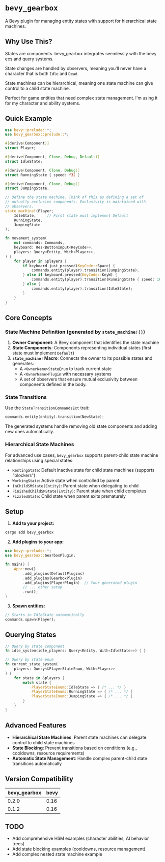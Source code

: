 # `bevy_gearbox`

A Bevy plugin for managing entity states with support for hierarchical state machines.

## Why Use This?

States are components. bevy_gearbox integrates seemlessly with the bevy ecs and query systems. 

State changes are handled by observers, meaning you'll never have a character that is both `Idle` and `Dead`.

State machines can be hierarchical, meaning one state machine can give control to a child state machine. 

Perfect for game entities that need complex state management. I'm using it for my character and ability systems.

## Quick Example

```rust
use bevy::prelude::*;
use bevy_gearbox::prelude::*;

#[derive(Component)]
struct Player;

#[derive(Component, Clone, Debug, Default)]
struct IdleState;

#[derive(Component, Clone, Debug)]
struct RunningState { speed: f32 }

#[derive(Component, Clone, Debug)]
struct JumpingState;

// Define the state machine. Think of this as defining a set of 
// mutually exclusive components. Exclusivity is maintained with
// observers. 
state_machine!(Player;
    IdleState,     // First state must implement Default
    RunningState,
    JumpingState
);

fn movement_system(
    mut commands: Commands,
    keyboard: Res<ButtonInput<KeyCode>>,
    players: Query<Entity, With<Player>>,
) {
    for player in &players {
        if keyboard.just_pressed(KeyCode::Space) {
            commands.entity(player).transition(JumpingState);
        } else if keyboard.pressed(KeyCode::KeyW) {
            commands.entity(player).transition(RunningState { speed: 10.0 });
        } else {
            commands.entity(player).transition(IdleState);
        }
    }
}
```

## Core Concepts

### State Machine Definition (generated by `state_machine!()`)

1. **Owner Component**: A Bevy component that identifies the state machine
2. **State Components**: Components representing individual states (first state must implement `Default`)
3. **`state_machine!` Macro**: Connects the owner to its possible states and generates:
   - A `<OwnerName>StateEnum` to track current state
   - A `<OwnerName>Plugin` with necessary systems
   - A set of observers that ensure mutual exclusivity between components defined in the body. 

### State Transitions

Use the `StateTransitionCommandsExt` trait:
```rust
commands.entity(entity).transition(NewState);
```

The generated systems handle removing old state components and adding new ones automatically.

### Hierarchical State Machines

For advanced use cases, `bevy_gearbox` supports parent-child state machine relationships using special states:

- `RestingState`: Default inactive state for child state machines (supports "blockers")
- `WorkingState`: Active state when controlled by parent
- `InChildSMState(Entity)`: Parent state when delegating to child
- `FinishedChildSMState(Entity)`: Parent state when child completes
- `FizzledState`: Child state when parent exits prematurely

## Setup

1. **Add to your project:**
```bash
cargo add bevy_gearbox
```

2. **Add plugins to your app:**
```rust
use bevy::prelude::*;
use bevy_gearbox::GearboxPlugin;

fn main() {
    App::new()
        .add_plugins(DefaultPlugins)
        .add_plugins(GearboxPlugin)
        .add_plugins(PlayerPlugin)  // Your generated plugin
        // ... other setup
        .run();
}
```

3. **Spawn entities:**
```rust
// Starts in IdleState automatically
commands.spawn(Player);
```

## Querying States

```rust
// Query by state component
fn idle_system(idle_players: Query<Entity, With<IdleState>>) { }

// Query by state enum
fn current_state_system(
    players: Query<&PlayerStateEnum, With<Player>>
) {
    for state in &players {
        match state {
            PlayerStateEnum::IdleState => { /* ... */ }
            PlayerStateEnum::RunningState => { /* ... */ }
            PlayerStateEnum::JumpingState => { /* ... */ }
        }
    }
}
```

## Advanced Features

- **Hierarchical State Machines**: Parent state machines can delegate control to child state machines
- **State Blocking**: Prevent transitions based on conditions (e.g., cooldowns, resource requirements)
- **Automatic State Management**: Handle complex parent-child state transitions automatically

## Version Compatibility

| bevy_gearbox | bevy |
|--------------|------|
| 0.2.0        | 0.16 |
| 0.1.2        | 0.16 |

## TODO

- Add comprehensive HSM examples (character abilities, AI behavior trees)
- Add state blocking examples (cooldowns, resource management)
- Add complex nested state machine example
